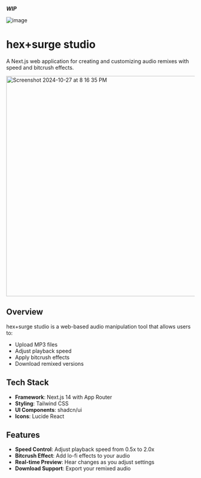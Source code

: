 ***WIP***

![image](https://github.com/user-attachments/assets/07c4cae7-aebf-4bb8-8df1-5c02e0cae87b)

# hex+surge studio

A Next.js web application for creating and customizing audio remixes with speed and bitcrush effects.

<img width="587" alt="Screenshot 2024-10-27 at 8 16 35 PM" src="https://github.com/user-attachments/assets/536b514e-0726-4c51-8765-57edc3a12d98">


## Overview

hex+surge studio is a web-based audio manipulation tool that allows users to:
- Upload MP3 files
- Adjust playback speed
- Apply bitcrush effects
- Download remixed versions

## Tech Stack

- **Framework**: Next.js 14 with App Router
- **Styling**: Tailwind CSS
- **UI Components**: shadcn/ui
- **Icons**: Lucide React



## Features

- **Speed Control**: Adjust playback speed from 0.5x to 2.0x
- **Bitcrush Effect**: Add lo-fi effects to your audio
- **Real-time Preview**: Hear changes as you adjust settings
- **Download Support**: Export your remixed audio
